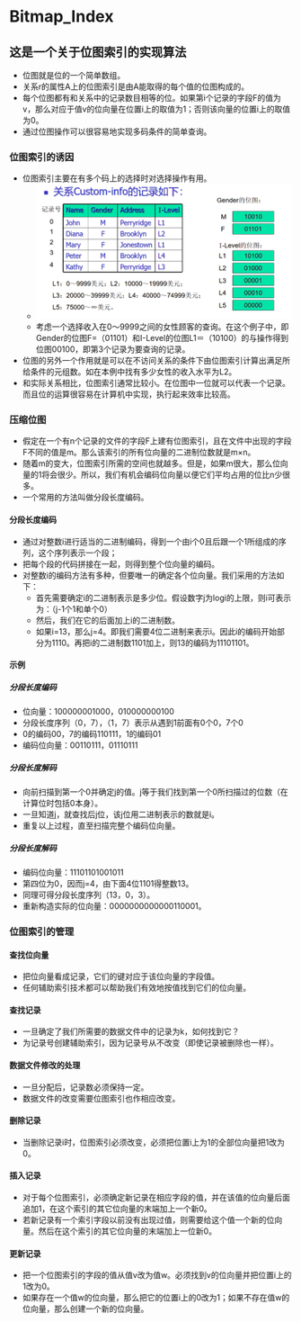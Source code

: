 # Bitmap_Index
## 这是一个关于位图索引的实现算法
- 位图就是位的一个简单数组。
- 关系r的属性A上的位图索引是由A能取得的每个值的位图构成的。
- 每个位图都有和关系中的记录数目相等的位。如果第i个记录的字段F的值为v，那么对应于值v的位向量在位置i上的取值为1；否则该向量的位置i上的取值为0。
- 通过位图操作可以很容易地实现多码条件的简单查询。
### 位图索引的诱因
- 位图索引主要在有多个码上的选择时对选择操作有用。
    * ![example](./image/example.png)
    * 考虑一个选择收入在0～9999之间的女性顾客的查询。在这个例子中，即Gender的位图F=（01101）和I-Level的位图L1＝（10100）的与操作得到位图00100，即第3个记录为要查询的记录。
- 位图的另外一个作用就是可以在不访问关系的条件下由位图索引计算出满足所给条件的元组数。如在本例中找有多少女性的收入水平为L2。
- 和实际关系相比，位图索引通常比较小。在位图中一位就可以代表一个记录。而且位的运算很容易在计算机中实现，执行起来效率比较高。
### 压缩位图
- 假定在一个有n个记录的文件的字段F上建有位图索引，且在文件中出现的字段F不同的值是m。那么该索引的所有位向量的二进制位数就是m×n。
- 随着m的变大，位图索引所需的空间也就越多。但是，如果m很大，那么位向量的1将会很少。所以，我们有机会编码位向量以便它们平均占用的位比n少很多。
- 一个常用的方法叫做分段长度编码。
#### 分段长度编码
- 通过对整数i进行适当的二进制编码，得到一个由i个0且后跟一个1所组成的序列，这个序列表示一个段；
- 把每个段的代码拼接在一起，则得到整个位向量的编码。
- 对整数i的编码方法有多种，但要唯一的确定各个位向量。我们采用的方法如下：
    * 首先需要确定i的二进制表示是多少位。假设数字j为logi的上限，则i可表示为：（j-1个1和单个0）
    * 然后，我们在它的后面加上i的二进制数。
    * 如果i=13，那么j=4。即我们需要4位二进制来表示i。因此i的编码开始部分为1110。再把i的二进制数1101加上，则13的编码为11101101。

#### 示例    
##### 分段长度编码
- 位向量：100000001000，010000000100
- 分段长度序列（0，7），（1，7）表示从遇到1前面有0个0，7个0
- 0的编码00，7的编码110111，1的编码01
- 编码位向量：00110111，01110111
##### 分段长度解码
- 向前扫描到第一个0并确定j的值。j等于我们找到第一个0所扫描过的位数（在计算位时包括0本身）。
- 一旦知道j，就查找后j位，该j位用二进制表示的数就是i。
- 重复以上过程，直至扫描完整个编码位向量。
##### 分段长度解码
- 编码位向量：11101101001011
- 第四位为0，因而j=4，由下面4位1101得整数13。
- 同理可得分段长度序列（13，0，3）。
- 重新构造实际的位向量：0000000000000110001。

### 位图索引的管理
#### 查找位向量
- 把位向量看成记录，它们的键对应于该位向量的字段值。
- 任何辅助索引技术都可以帮助我们有效地按值找到它们的位向量。
#### 查找记录
- 一旦确定了我们所需要的数据文件中的记录为k，如何找到它？
- 为记录号创建辅助索引，因为记录号从不改变（即使记录被删除也一样）。
#### 数据文件修改的处理
- 一旦分配后，记录数必须保持一定。
- 数据文件的改变需要位图索引也作相应改变。
#### 删除记录
- 当删除记录i时，位图索引必须改变，必须把位置i上为1的全部位向量把1改为0。
#### 插入记录
- 对于每个位图索引，必须确定新记录在相应字段的值，并在该值的位向量后面追加1，在这个索引的其它位向量的末端加上一个新0。
- 若新记录有一个索引字段以前没有出现过值，则需要给这个值一个新的位向量。然后在这个索引的其它位向量的末端加上一位新0。
#### 更新记录
- 把一个位图索引的字段的值从值v改为值w。必须找到v的位向量并把位置i上的1改为0。
- 如果存在一个值w的位向量，那么把它的位置i上的0改为1；如果不存在值w的位向量，那么创建一个新的位向量。

